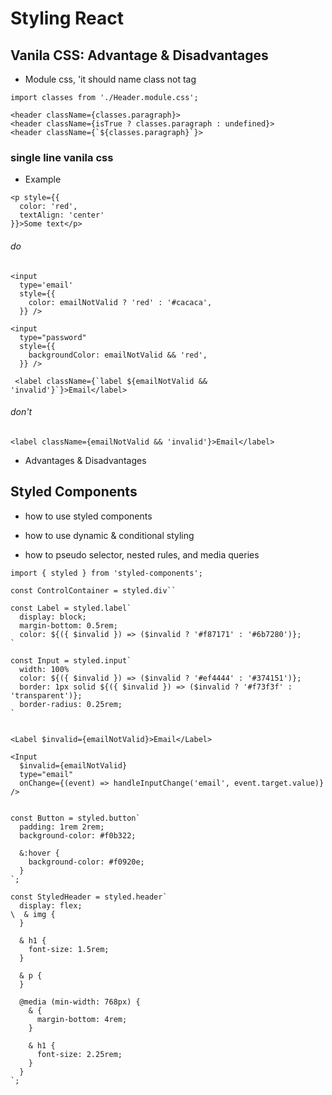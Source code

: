 # Styling React

## Vanila CSS: Advantage & Disadvantages

- Module css, 'it should name class not tag

```
import classes from './Header.module.css';

<header className={classes.paragraph}>
<header className={isTrue ? classes.paragraph : undefined}>
<header className={`${classes.paragraph}`}>
```

### single line vanila css

- Example

```
<p style={{
  color: 'red',
  textAlign: 'center'
}}>Some text</p>
```

###### do

```
<input
  type='email'
  style={{
    color: emailNotValid ? 'red' : '#cacaca',
  }} />
```

```
<input
  type="password"
  style={{
    backgroundColor: emailNotValid && 'red',
  }} />
```

```
 <label className={`label ${emailNotValid && 'invalid'}`}>Email</label>
```

###### don't

```
<label className={emailNotValid && 'invalid'}>Email</label>
```

- Advantages & Disadvantages

## Styled Components

- how to use styled components

- how to use dynamic & conditional styling

- how to pseudo selector, nested rules, and media queries

```
import { styled } from 'styled-components';

const ControlContainer = styled.div``

const Label = styled.label`
  display: block;
  margin-bottom: 0.5rem;
  color: ${({ $invalid }) => ($invalid ? '#f87171' : '#6b7280')};
`

const Input = styled.input`
  width: 100%
  color: ${({ $invalid }) => ($invalid ? '#ef4444' : '#374151')};
  border: 1px solid ${({ $invalid }) => ($invalid ? '#f73f3f' : 'transparent')};
  border-radius: 0.25rem;
`


<Label $invalid={emailNotValid}>Email</Label>

<Input
  $invalid={emailNotValid}
  type="email"
  onChange={(event) => handleInputChange('email', event.target.value)}
/>


const Button = styled.button`
  padding: 1rem 2rem;
  background-color: #f0b322;

  &:hover {
    background-color: #f0920e;
  }
`;

const StyledHeader = styled.header`
  display: flex;
\  & img {
  }

  & h1 {
    font-size: 1.5rem;
  }

  & p {
  }

  @media (min-width: 768px) {
    & {
      margin-bottom: 4rem;
    }

    & h1 {
      font-size: 2.25rem;
    }
  }
`;


```
